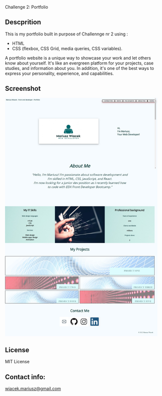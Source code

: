 
Challenge 2: Portfolio

## Descprition

This is my portfolio built in purpose of Challennge nr 2 using :
* HTML
* CSS (flexbox, CSS Grid, media queries, CSS variables).

A portfolio website is a unique way to showcase your work and let others know about yourself. It's like an evergreen platform for your projects, case studies, and information about you. In addition, it's one of the best ways to express your personality, experience, and capabilities.

## Screenshot

![screenshot](images/screenshot.jpeg)

## License

MIT License

## Contact info: 
wiacek.mariusz@gmail.com
